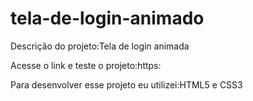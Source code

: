 # tela-de-login-animado

Descrição do projeto:Tela de login animada


Acesse o link e teste o projeto:https:


Para desenvolver esse projeto eu utilizei:HTML5 e CSS3

